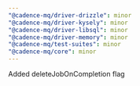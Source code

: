 ```yaml
---
"@cadence-mq/driver-drizzle": minor
"@cadence-mq/driver-kysely": minor
"@cadence-mq/driver-libsql": minor
"@cadence-mq/driver-memory": minor
"@cadence-mq/test-suites": minor
"@cadence-mq/core": minor
---
```


Added deleteJobOnCompletion flag
